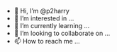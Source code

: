 - 👋 Hi, I’m @p2harry
- 👀 I’m interested in ...
- 🌱 I’m currently learning ...
- 💞️ I’m looking to collaborate on ...
- 📫 How to reach me ...

<!---
p2harry/p2harry is a ✨ special ✨ repository because its `README.md` (this file) appears on your GitHub profile.
You can click the Preview link to take a look at your changes.
--->
